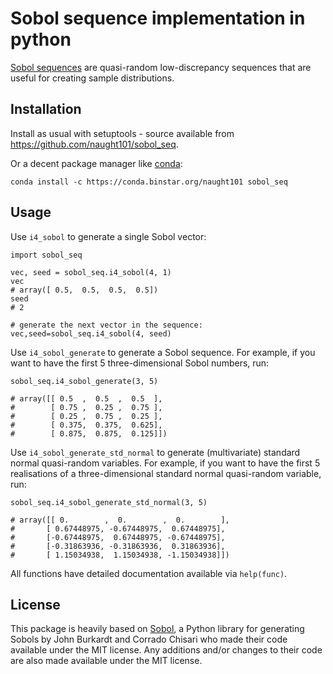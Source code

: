# Sobol sequence implementation in python
[Sobol sequences](https://en.wikipedia.org/wiki/Sobol_sequence) are quasi-random low-discrepancy sequences that are useful for creating sample distributions.

## Installation ##

Install as usual with setuptools - source available from https://github.com/naught101/sobol_seq.

Or a decent package manager like [conda](http://conda.pydata.org/docs/):

    conda install -c https://conda.binstar.org/naught101 sobol_seq

## Usage ##

Use `i4_sobol` to generate a single Sobol vector:

```{python}
import sobol_seq

vec, seed = sobol_seq.i4_sobol(4, 1)
vec
# array([ 0.5,  0.5,  0.5,  0.5])
seed
# 2

# generate the next vector in the sequence:
vec,seed=sobol_seq.i4_sobol(4, seed)
```

Use `i4_sobol_generate` to generate a Sobol sequence. For example, if you want to have the first 5 three-dimensional Sobol numbers, run:

```{python}
sobol_seq.i4_sobol_generate(3, 5)

# array([[ 0.5  ,  0.5  ,  0.5  ],
#        [ 0.75 ,  0.25 ,  0.75 ],
#        [ 0.25 ,  0.75 ,  0.25 ],
#        [ 0.375,  0.375,  0.625],
#        [ 0.875,  0.875,  0.125]])
```

Use `i4_sobol_generate_std_normal` to generate (multivariate) standard normal quasi-random variables. For example, if you want to have the first 5 realisations of a three-dimensional standard normal quasi-random variable, run:

```{python}
sobol_seq.i4_sobol_generate_std_normal(3, 5)

# array([[ 0.        ,  0.        ,  0.        ],
#       [ 0.67448975, -0.67448975,  0.67448975],
#       [-0.67448975,  0.67448975, -0.67448975],
#       [-0.31863936, -0.31863936,  0.31863936],
#       [ 1.15034938,  1.15034938, -1.15034938]])
```

All functions have detailed documentation available via `help(func)`.

## License ##

This package is heavily based on [Sobol](http://people.sc.fsu.edu/~jburkardt/py_src/sobol/sobol.html), a Python library for generating Sobols by John Burkardt and Corrado Chisari who made their code available under the MIT license. Any additions and/or changes to their code are also made available under the MIT license.
